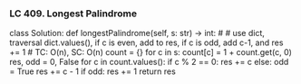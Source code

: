 ### LC 409. Longest Palindrome
class Solution:
    def longestPalindrome(self, s: str) -> int:
        # # use dict, traversal dict.values(), if c is even, add to res, if c is odd, add c-1, and res += 1
        # TC: O(n), SC: O(n)
        count = {}
        for c in s:
            count[c] = 1 + count.get(c, 0)
        res, odd = 0, False
        for c in count.values():
            if c % 2 == 0:
                res += c
            else:
                odd = True
                res += c - 1
        if odd: res += 1
        return res